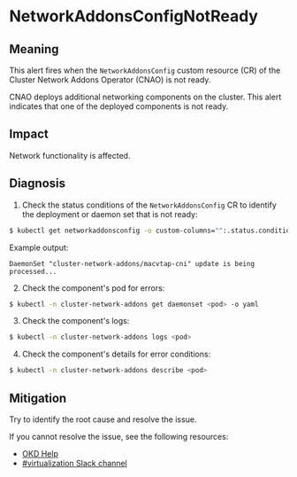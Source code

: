 # NetworkAddonsConfigNotReady
<!--edited by apinnick, Nov. 2022-->

## Meaning

This alert fires when the `NetworkAddonsConfig` custom resource (CR) of the Cluster Network Addons Operator (CNAO) is not ready.

CNAO deploys additional networking components on the cluster. This alert indicates that one of the deployed components is not ready.

## Impact

Network functionality is affected.

## Diagnosis

1. Check the status conditions of the `NetworkAddonsConfig` CR to identify the deployment or daemon set that is not ready:
```bash
$ kubectl get networkaddonsconfig -o custom-columns="":.status.conditions[*].message
```
Example output:
```
DaemonSet "cluster-network-addons/macvtap-cni" update is being processed...
```

2. Check the component's pod for errors:
```bash
$ kubectl -n cluster-network-addons get daemonset <pod> -o yaml
```

3. Check the component's logs:
```bash
$ kubectl -n cluster-network-addons logs <pod>
```

4. Check the component's details for error conditions:
```bash
$ kubectl -n cluster-network-addons describe <pod>
```

## Mitigation

Try to identify the root cause and resolve the issue.

<!--DS: If you cannot resolve the issue, log in to the link:https://access.redhat.com[Customer Portal] and open a support case, attaching the artifacts gathered during the Diagnosis procedure.-->
<!--USstart-->
If you cannot resolve the issue, see the following resources:

- [OKD Help](https://www.okd.io/help/)
- [#virtualization Slack channel](https://kubernetes.slack.com/channels/virtualization)
<!--USend-->
